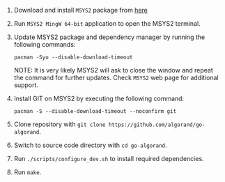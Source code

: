1. Download and install `MSYS2` package from [here](https://www.msys2.org/)

2. Run `MSYS2 MingW 64-bit` application to open the MSYS2 terminal.

3. Update MSYS2 package and dependency manager by running the following commands:

	```
	pacman -Syu --disable-download-timeout
	```

	NOTE: It is very likely MSYS2 will ask to close the window and repeat the command for further updates. Check `MSYS2` web page for additional support.

4. Install GIT on MSYS2 by executing the following command:

	```
	pacman -S --disable-download-timeout --noconfirm git
	```

5. Clone repository with `git clone https://github.com/algorand/go-algorand`.

6. Switch to source code directory with `cd go-algorand`.

7. Run `./scripts/configure_dev.sh` to install required dependencies.

8. Run `make`.
